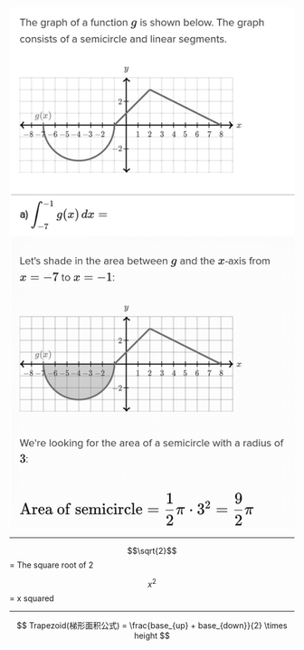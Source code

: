 ![](assets/definite_integral.png)

___

$$\sqrt{2}$$ = The square root of 2

$$x^2$$ = x squared

___

$$
Trapezoid(梯形面积公式) = \frac{base_{up} + base_{down}}{2} \times height 
$$